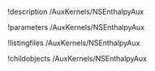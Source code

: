 !description /AuxKernels/NSEnthalpyAux

!parameters /AuxKernels/NSEnthalpyAux

!listingfiles /AuxKernels/NSEnthalpyAux

!childobjects /AuxKernels/NSEnthalpyAux
